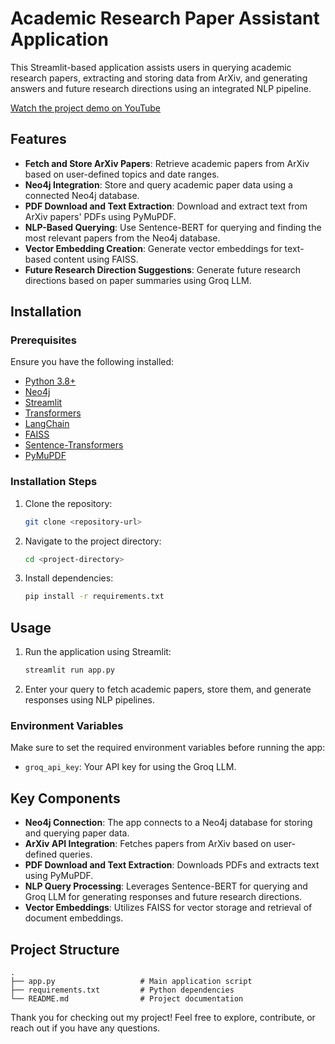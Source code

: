 
# Academic Research Paper Assistant Application

This Streamlit-based application assists users in querying academic research papers, extracting and storing data from ArXiv, and generating answers and future research directions using an integrated NLP pipeline.

[Watch the project demo on YouTube](https://www.youtube.com/watch?v=wMX306g5tf0)

## Features

- **Fetch and Store ArXiv Papers**: Retrieve academic papers from ArXiv based on user-defined topics and date ranges.
- **Neo4j Integration**: Store and query academic paper data using a connected Neo4j database.
- **PDF Download and Text Extraction**: Download and extract text from ArXiv papers' PDFs using PyMuPDF.
- **NLP-Based Querying**: Use Sentence-BERT for querying and finding the most relevant papers from the Neo4j database.
- **Vector Embedding Creation**: Generate vector embeddings for text-based content using FAISS.
- **Future Research Direction Suggestions**: Generate future research directions based on paper summaries using Groq LLM.

## Installation

### Prerequisites

Ensure you have the following installed:

- [Python 3.8+](https://www.python.org/)
- [Neo4j](https://neo4j.com/download/)
- [Streamlit](https://streamlit.io/)
- [Transformers](https://huggingface.co/transformers/)
- [LangChain](https://langchain.com/)
- [FAISS](https://faiss.ai/)
- [Sentence-Transformers](https://www.sbert.net/)
- [PyMuPDF](https://pymupdf.readthedocs.io/en/latest/)

### Installation Steps

1. Clone the repository:
   ```bash
   git clone <repository-url>
   ```
2. Navigate to the project directory:
   ```bash
   cd <project-directory>
   ```
3. Install dependencies:
   ```bash
   pip install -r requirements.txt
   ```

## Usage

1. Run the application using Streamlit:
   ```bash
   streamlit run app.py
   ```
2. Enter your query to fetch academic papers, store them, and generate responses using NLP pipelines.

### Environment Variables

Make sure to set the required environment variables before running the app:

- `groq_api_key`: Your API key for using the Groq LLM.

## Key Components

- **Neo4j Connection**: The app connects to a Neo4j database for storing and querying paper data.
- **ArXiv API Integration**: Fetches papers from ArXiv based on user-defined queries.
- **PDF Download and Text Extraction**: Downloads PDFs and extracts text using PyMuPDF.
- **NLP Query Processing**: Leverages Sentence-BERT for querying and Groq LLM for generating responses and future research directions.
- **Vector Embeddings**: Utilizes FAISS for vector storage and retrieval of document embeddings.

## Project Structure

```plaintext
.
├── app.py                   # Main application script
├── requirements.txt         # Python dependencies
└── README.md                # Project documentation
```

Thank you for checking out my project! Feel free to explore, contribute, or reach out if you have any questions.

